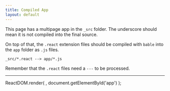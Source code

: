 ```yaml
---
title: Compiled App
layout: default
---
```


This page has a multipage app in the `_src` folder. The underscore should mean it is not compiled into the final source.

On top of that, the `.react` extension files should be compiled with `bable` into the `app` folder as `.js` files.

```
_src/*.react --> app/*.js
```

Remember that the `.react` files need a `---` to be processed.

---

ReactDOM.render(
    <App />,
    document.getElementById('app')
);
